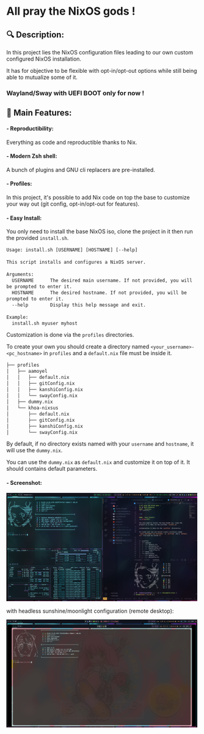# All pray the NixOS gods !

## 🔍 Description:

<p align=left>

In this project lies the NixOS configuration files leading to our own custom configured NixOS installation.

It has for objective to be flexible with opt-in/opt-out options while still being able to mutualize some of it.

### Wayland/Sway with UEFI BOOT only for now !

</p>

## 🚀 Main Features:

#### - Reproductibility:
<p align=left>

Everything as code and reproductible thanks to Nix.

</p>

#### - Modern Zsh shell:
<p align=left>

A bunch of plugins and GNU cli replacers are pre-installed.

</p>

#### - Profiles:
<p align=left>

In this project, it's possible to add Nix code on top the base to customize your way out (git config, opt-in/opt-out for features).

</p>

#### - Easy Install:
<p align=left>

You only need to install the base NixOS iso, clone the project in it then run the provided `install.sh`.

```
Usage: install.sh [USERNAME] [HOSTNAME] [--help]

This script installs and configures a NixOS server.

Arguments:
  USERNAME      The desired main username. If not provided, you will be prompted to enter it.
  HOSTNAME      The desired hostname. If not provided, you will be prompted to enter it.
  --help        Display this help message and exit.

Example:
  install.sh myuser myhost
```

Customization is done via the `profiles` directories.

To create your own you should create a directory named `<your_username>-<pc_hostname>` in `profiles` and a `default.nix` file must be inside it.

```
├── profiles
│   ├── aamoyel
│   │   ├── default.nix
│   │   ├── gitConfig.nix
│   │   ├── kanshiConfig.nix
│   │   └── swayConfig.nix
│   ├── dummy.nix
│   └── khoa-nixsus
│       ├── default.nix
│       ├── gitConfig.nix
│       ├── kanshiConfig.nix
│       └── swayConfig.nix
```

By default, if no directory exists named with your `username` and `hostname`, it will use the `dummy.nix`.

You can use the `dummy.nix` as `default.nix` and customize it on top of it. It should contains default parameters.
</p>


#### - Screenshot:
<img src="./assets/images/screenshot-demo.png" alt="alt text" width="500">

with headless sunshine/moonlight configuration (remote desktop):

<img src="./assets/images/screenshot-demo-2.png" alt="alt text" width="500">
